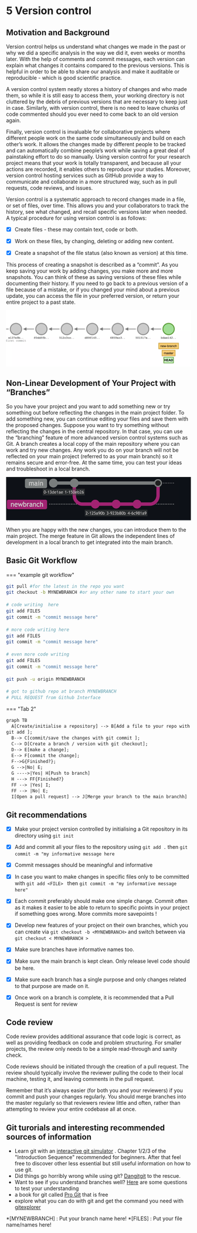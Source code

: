 # 5 Version control



## Motivation and Background

Version control helps us understand what changes we made in the past or why we did a specific analysis in the way we did it, even weeks or months later. With the help of comments and commit messages, each version can explain what changes it contains compared to the previous versions. 
This is helpful in order to be able to share our analysis  and make it auditable or reproducible - which is good scientific practice.

A version control system neatly stores a history of changes and who made them, so while it is still easy to access them, your working directory is not cluttered by the debris of previous versions that are necessary to keep just in case. Similarly, with version control, there is no need to leave chunks of code commented should you ever need to come back to an old version again.

Finally, version control is invaluable for collaborative projects where different people work on the same code simultaneously and build on each other’s work. It allows the changes made by different people to be tracked and can automatically combine people’s work while saving a great deal of painstaking effort to do so manually. Using version control for your research project means that your work is totally transparent, and because all your actions are recorded, it enables others to reproduce your studies. Moreover, version control hosting services such as GitHub provide a way to communicate and collaborate in a more structured way, such as in pull requests, code reviews, and issues.

Version control is a systematic approach to record changes made in a file, or set of files, over time. This allows you and your collaborators to track the history, see what changed, and recall specific versions later when needed. A typical procedure for using version control is as follows:

- [x] Create files - these may contain text, code or both.
- [x] Work on these files, by changing, deleting or adding new content.
- [x] Create a snapshot of the file status (also known as version) at this time.



This process of creating a snapshot is described as a “commit”. As you keep saving your work by adding changes, you make more and more snapshots. 
You can think of these as saving versions of these files while documenting their history. If you need to go back to a previous version of a file because of a mistake, or if you changed your mind about a previous update, you can access the file in your preferred version, or return your entire project to a past state.

![](https://github.com/mamonu/boldbestpractice/raw/main/docs/img/gitcommits.png)


## Non-Linear Development of Your Project with “Branches”


So you have your project and you want to add something new or try something out before reflecting the changes in the main project folder. To add something new, you can continue editing your files and save them with the proposed changes. Suppose you want to try something without reflecting the changes in the central repository. In that case, you can use the “branching” feature of more advanced version control systems such as Git. A branch creates a local copy of the main repository where you can work and try new changes. Any work you do on your branch will not be reflected on your main project (referred to as your main branch) so it remains secure and error-free. At the same time, you can test your ideas and troubleshoot in a local branch.

![](https://github.com/mamonu/boldbestpractice/raw/main/docs/img/git-graph.png)

When you are happy with the new changes, you can introduce them to the main project. The merge feature in Git allows the independent lines of development in a local branch to get integrated into the main branch.



## Basic Git Workflow

=== "example git workflow"
``` bash title="example git command sequence"
git pull #for the latest in the repo you want
git checkout -b MYNEWBRANCH #or any other name to start your own

# code writing  here 
git add FILES  
git commit -m "commit message here"

# more code writing here 
git add FILES 
git commit -m "commit message here"

# even more code writing  
git add FILES 
git commit -m "commit message here"

git push -u origin MYNEWBRANCH

# got to github repo at branch MYNEWBRANCH
# PULL REQUEST from Github Interface
```
=== "Tab 2"
``` mermaid
graph TB
  A[Create/initialise a repository] --> B[Add a file to your repo with git add ];
  B--> C[commit/save the changes with git commit ];
  C--> D[Create a branch / version with git checkout];
  D--> E[make a change];
  E--> F[commit the change];
  F-->G{Finished?};
  G -->|No| E;
  G ---->|Yes| H[Push to branch]
  H ---> FF{Finished?}
  FF --> |Yes| I;
  FF --> |No| E;
  I[Open a pull request] --> J[Merge your branch to the main branchh]
```

## Git recommendations

- [x] Make your project version controlled by initialising a Git repository in its directory using `git init` 
- [x] Add and commit all your files to the repository using `git add .` then `git commit -m "my informative message here` 
- [x] Commit messages should be meaningful and informative
- [x] In case you want to  make changes in specific files only to be committed with `git add <FILE> ` then `git commit -m "my informative message here"` 
- [x] Each commit preferably should make one simple change. Commit often as it makes it easier to be able to return to specific points in your project if something goes wrong. More commits more savepoints !
- [x] Develop new features of your project on their own branches, which you can create via `git checkout -b <MYNEWBRANCH>` and switch between via `git checkout < MYNEWBRANCH >` 
- [x] Make sure branches have informative names too. 
- [x] Make sure the main branch is kept clean. Only release level code should be here.
- [x] Make sure each branch has a single purpose and only changes related to that purpose are made on it.  
- [x] Once work on a branch  is complete, it is recommended that a Pull Request is sent for review 






## Code review

Code review provides additional assurance that code logic is correct, as well as providing feedback on code and problem structuring. For smaller projects, the review only needs to be a simple read-through and sanity check.

Code reviews should be initiated through the creation of a pull request. The review should typically involve the reviewer pulling the code to their local machine, testing it, and leaving comments in the pull request.

Remember that it’s always easier (for both you and your reviewers) if you commit and push your changes regularly. You should merge branches into the master regularly so that reviewers review little and often, rather than attempting to review your entire codebase all at once.



## Git turorials and interesting recommended sources of information

- Learn git with an [interactive git simulator](https://learngitbranching.js.org/) . Chapter 1/2/3 of the "Introduction Sequence" recommended for beginners. After that feel free to discover other less essential but still useful information on how to use git. 
- Did things go horribly wrong while using git? [Dangitgit](https://dangitgit.com/en) to the rescue.
- Want to see if you understand branches well? [Here](https://questions.wizardzines.com/git-branches.html) are some questions to test your understanding
- a book for git called [Pro Git](https://git-scm.com/book/en/v2) that is free
- explore what you can do with git and get the command you need with [gitexplorer](https://gitexplorer.com/)


*[MYNEWBRANCH] : Put your branch name here!
*[FILES] : Put your file name/names here!
